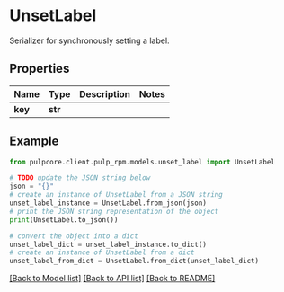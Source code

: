 # UnsetLabel

Serializer for synchronously setting a label.

## Properties

Name | Type | Description | Notes
------------ | ------------- | ------------- | -------------
**key** | **str** |  | 

## Example

```python
from pulpcore.client.pulp_rpm.models.unset_label import UnsetLabel

# TODO update the JSON string below
json = "{}"
# create an instance of UnsetLabel from a JSON string
unset_label_instance = UnsetLabel.from_json(json)
# print the JSON string representation of the object
print(UnsetLabel.to_json())

# convert the object into a dict
unset_label_dict = unset_label_instance.to_dict()
# create an instance of UnsetLabel from a dict
unset_label_from_dict = UnsetLabel.from_dict(unset_label_dict)
```
[[Back to Model list]](../README.md#documentation-for-models) [[Back to API list]](../README.md#documentation-for-api-endpoints) [[Back to README]](../README.md)


